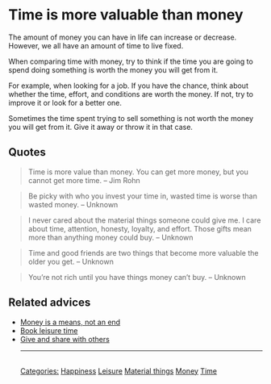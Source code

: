 # Time is more valuable than money

The amount of money you can have in life can increase or decrease. However, we all have an amount of time to live fixed.

When comparing time with money, try to think if the time you are going to spend doing something is worth the money you will get from it.

For example, when looking for a job. If you have the chance, think about whether the time, effort, and conditions are worth the money. If not, try to improve it or look for a better one.

Sometimes the time spent trying to sell something is not worth the money you will get from it. Give it away or throw it in that case.

## Quotes

> Time is more value than money. You can get more money, but you cannot get more time. – Jim Rohn

> Be picky with who you invest your time in, wasted time is worse than wasted money. – Unknown

> I never cared about the material things someone could give me. I care about time, attention, honesty, loyalty, and effort. Those gifts mean more than anything money could buy. – Unknown

> Time and good friends are two things that become more valuable the older you get. – Unknown

> You’re not rich until you have things money can’t buy. – Unknown

## Related advices

- [Money is a means, not an end](../Money%20is%20a%20means,%20not%20an%20end/index.md)
- [Book leisure time](../Book%20leisure%20time/index.md)
- [Give and share with others](../Give%20and%20share%20with%20others/index.md)<hr/><br/>[Categories:](../Categories/index.md) [Happiness](../Categories/Happiness.md) [Leisure](../Categories/Leisure.md) [Material things](../Categories/Material%20things.md) [Money](../Categories/Money.md) [Time](../Categories/Time.md)